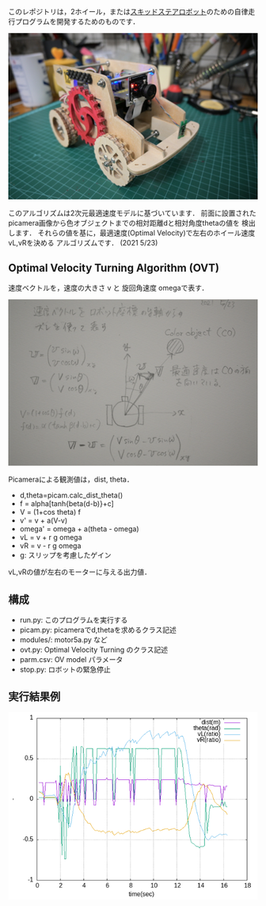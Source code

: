 このレポジトリは，2ホイール，または[スキッドステアロボット](https://github.com/HondaLab/SSR2)のための自律走行プログラムを開発するためのものです．

<img src='https://github.com/HondaLab/2D_OVTurning/blob/honda/SSR2.JPG' width=600>

このアルゴリズムは2次元最適速度モデルに基づいています．
前面に設置されたpicamera画像から色オブジェクトまでの相対距離dと相対角度thetaの値を
検出します．
それらの値を基に，最適速度(Optimal Velocity)で左右のホイール速度 vL,vRを決める
アルゴリズムです．
(2021 5/23)


## Optimal Velocity Turning Algorithm (OVT)
速度ベクトルを，速度の大きさ v と 旋回角速度 omegaで表す．

<img src='https://github.com/HondaLab/2D_OVTurning/blob/honda/OVTurning.JPG' width=600>

Picameraによる観測値は，dist, theta．
  * d,theta=picam.calc_dist_theta()
  * f = alpha[tanh{beta(d-b)}+c]
  * V = (1+cos theta) f
  * v' = v + a(V-v)
  * omega' = omega + a(theta - omega)
  * vL = v + r g omega  
  * vR = v - r g omega
  * g: スリップを考慮したゲイン

vL,vRの値が左右のモーターに与える出力値．

## 構成
  * run.py: このプログラムを実行する
  * picam.py: picameraでd,thetaを求めるクラス記述
  * modules/: motor5a.py など
  * ovt.py: Optimal Velocity Turning のクラス記述
  * parm.csv: OV model パラメータ
  * stop.py: ロボットの緊急停止

## 実行結果例
<img src='https://github.com/HondaLab/2D_OVTurning/blob/honda/result.png' width=600>
  
